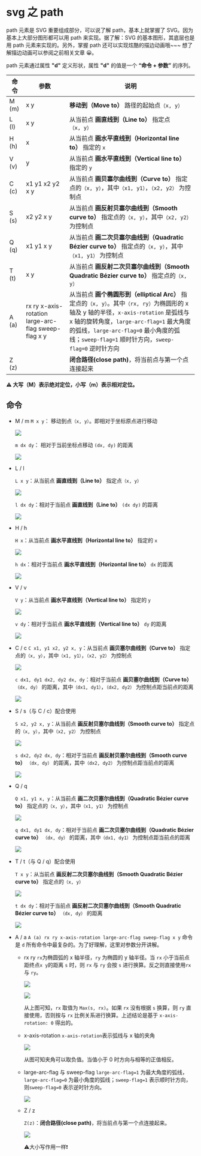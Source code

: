 # svg 之 path

path 元素是 SVG 重要组成部分，可以说了解 path，基本上就掌握了 SVG。因为基本上大部分图形都可以用 path 来实现。据了解：SVG 的基本图形，其底层也是用 path 元素来实现的。另外，掌握 path 还可以实现炫酷的描边动画哦~~~ 想了解描边动画可以参阅之前相关文章 😀。

path 元素通过属性 **"d"** 定义形状，属性 **"d"** 的值是一个 **“命令 + 参数”** 的序列。

| 命令  | 参数                                                | 说明                                                                                                                                                                                                                                                                                |
| ----- | --------------------------------------------------- | ----------------------------------------------------------------------------------------------------------------------------------------------------------------------------------------------------------------------------------------------------------------------------------- |
| M (m) | x y                                                 | **移动到（Move to）** 路径的起始点`（x, y）`                                                                                                                                                                                                                                          |
| L (l) | x y                                                 | 从当前点 **画直线到（Line to）** 指定点`（x, y）`                                                                                                                                                                                                                                   |
| H (h) | x                                                   | 从当前点 **画水平直线到（Horizontal line to）** 指定的 `x`                                                                                                                                                                                                                       |
| V (v) | y                                                   | 从当前点 **画水平直线到（Vertical line to）** 指定的 `y`                                                                                                                                                                                                                         |
| C (c) | x1 y1 x2 y2 x y                                     | 从当前点 **画贝塞尔曲线到（Curve to）** 指定点的`（x, y）`，其中`（x1, y1）`，`（x2, y2）` 为控制点                                                                                                                                                                                 |
| S (s) | x2 y2 x y                                           | 从当前点 **画反射贝塞尔曲线到（Smooth curve to）** 指定点的`（x, y）`，其中`（x2, y2）` 为控制点                                                                                                                                                                                    |
| Q (q) | x1 y1 x y                                           | 从当前点 **画二次贝塞尔曲线到（Quadratic Bézier curve to）** 指定点的`（x, y）`，其中`（x1, y1）` 为控制点                                                                                                                                                                          |
| T (t) | x y                                                 | 从当前点 **画反射二次贝塞尔曲线到（Smooth Quadratic Bézier curve to）** 指定点的`（x, y）`                                                                                                                                                                                          |
| A (a) | rx ry x-axis-rotation large-arc-flag sweep-flag x y | 从当前点 **画个椭圆形到（elliptical Arc）** 指定点的`（x, y）`。其中`（rx, ry）`为椭圆形的 x 轴及 y 轴的半径，`x-axis-rotation` 是弧线与 x 轴的旋转角度，`large-arc-flag=1` 最大角度的弧线，`large-arc-flag=0` 最小角度的弧线；`sweep-flag=1` 顺时针方向，`sweep-flag=0` 逆时针方向 |
| Z (z) |                                                     | **闭合路径(close path)**，将当前点与第一个点连接起来                                                                                                                                                                                                                                |

**⚠️ 大写（M）表示绝对定位，小写（m）表示相对定位。**

## 命令

- M / m
  `M x y`： 移动到点`（x, y）`。即相对于坐标原点进行移动

  ![](./imgs/m.svg)

  `m dx dy`： 相对于当前坐标点移动 `(dx, dy)` 的距离

  ![](./imgs/m-relative.svg)

- L / l
  
  `L x y`：从当前点 **画直线到（Line to）** 指定点`（x, y）`
  
  ![](./imgs/l.svg)

  `l dx dy`：相对于当前点 **画直线到（Line to）** `(dx dy)` 的距离
  
  ![](./imgs/l-relative.svg)

- H / h

  `H x`：从当前点 **画水平直线到（Horizontal line to）** 指定的 `x`
  
  ![](./imgs/h.svg)

  `h dx`：相对于当前点 **画水平直线到（Horizontal line to）** `dx` 的距离
  
  ![](./imgs/h-relative.svg)

- V / v
  
  `V y`：从当前点 **画水平直线到（Vertical line to）** 指定的 `y`
  
  ![](./imgs/v.svg)

  `v dy`：相对于当前点 **画水平直线到（Vertical line to）** `dy` 的距离
  
  ![](./imgs/v-relative.svg)

- C / c
  `C x1, y1 x2, y2 x, y`：从当前点 **画贝塞尔曲线到（Curve to）** 指定点的`（x, y）`，其中`（x1, y1）`，`（x2, y2）` 为控制点
  
  ![](./imgs/c.svg)

  `c dx1, dy1 dx2, dy2 dx, dy`：相对于当前点 **画贝塞尔曲线到（Curve to）** `（dx, dy）` 的距离，其中`（dx1, dy1）`，`（dx2, dy2）` 为控制点距当前点的距离
  
  ![](./imgs/c-relative.svg)

- S / s（与 C / c）配合使用
  
  `S x2, y2 x, y`：从当前点 **画反射贝塞尔曲线到（Smooth curve to）** 指定点的`（x, y）`，其中`（x2, y2）` 为控制点
  
  ![](./imgs/s.svg)

  `s dx2, dy2 dx, dy`：相对于当前点 **画反射贝塞尔曲线到（Smooth curve to）** `（dx, dy）` 的距离，其中`（dx2, dy2）` 为控制点距当前点的距离

  ![](./imgs/s-relative.svg)

- Q / q
  
  `Q x1, y1 x, y`：从当前点 **画二次贝塞尔曲线到（Quadratic Bézier curve to）** 指定点的`（x, y）`，其中`（x1, y1）` 为控制点
  
  ![](./imgs/q.svg)

  `q dx1, dy1 dx, dy`：相对于当前点 **画二次贝塞尔曲线到（Quadratic Bézier curve to）** `（dx, dy）` 的距离，其中`（dx1, dy1）` 为控制点距当前点的距离
  
  ![](./imgs/q-relative.svg)

- T / t（与 Q / q）配合使用
  
  `T x y`：从当前点 **画反射二次贝塞尔曲线到（Smooth Quadratic Bézier curve to）** 指定点的`（x, y）`
  
  ![](./imgs/t.svg)

  `t dx dy`：相对于当前点 **画反射二次贝塞尔曲线到（Smooth Quadratic Bézier curve to）** `（dx, dy）` 的距离
  
  ![](./imgs/t-relative.svg)

- A / a
  `A (a) rx ry x-axis-rotation large-arc-flag sweep-flag x y` 命令是 `d` 所有命令中最复杂的。为了好理解，这里对参数分开讲解。
  - rx ry
    `rx`为椭圆弧的 x 轴半径，`ry` 为椭圆的 y 轴半径。当 `rx` 小于当前点距终点`x y`的距离 `s` 时，则 `rx` 与 `ry` 会按 `s` 进行换算。反之则直接使用`rx` 与 `ry`。

    ![](./imgs/a-1.svg)
    
    ![](./imgs/a-1-1.svg)
    
    从上图可知，`rx` 取值为 `Max(s, rx)`。如果 `rx` 没有根据 `s` 换算，则 `ry` 直接使用，否则按与 `rx` 比例关系进行换算。上述结论是基于 `x-axis-rotation: 0` 得出的。
  - x-axis-rotation
    `x-axis-rotation`表示弧线与 x 轴的夹角

    ![](./imgs/a-2.svg)

    从图可知夹角可以取负值。当值小于 0 时方向与相等的正值相反。
  
  - large-arc-flag 与 sweep-flag
    `large-arc-flag=1` 为最大角度的弧线，`large-arc-flag=0` 为最小角度的弧线；`sweep-flag=1` 表示顺时针方向，则`sweep-flag=0` 表示逆时针方向。
    
    ![](./imgs/a-3.svg)

  - Z / z

    `Z(z)`：**闭合路径(close path)**，将当前点与第一个点连接起来。

    ![](./imgs/z.svg)
    
    ⚠️大小写作用一样❗️

